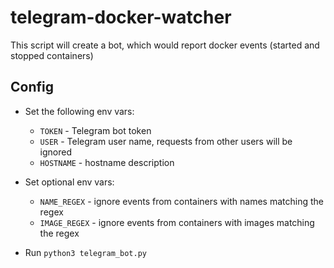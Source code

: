 # telegram-docker-watcher

This script will create a bot, which would report docker events (started and stopped containers)

## Config

* Set the following env vars:
  * `TOKEN` - Telegram bot token
  * `USER` - Telegram user name, requests from other users will be ignored
  * `HOSTNAME` - hostname description

* Set optional env vars:
  * `NAME_REGEX` - ignore events from containers with names matching the regex
  * `IMAGE_REGEX` - ignore events from containers with images matching the regex

* Run `python3 telegram_bot.py`

